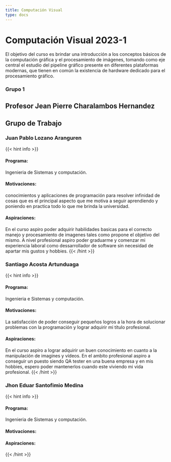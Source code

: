 ```yaml
---
title: Computación Visual
type: docs
---
```


# Computación Visual 2023-1

El objetivo del curso es brindar una introducción a los conceptos básicos de la computación gráfica y el procesamiento de imágenes, tomando como eje central el estudio del pipeline gráfico presente en diferentes plataformas modernas, que tienen en común la existencia de hardware dedicado para el procesamiento gráfico.

### Grupo 1
## Profesor Jean Pierre Charalambos Hernandez

## Grupo de Trabajo

### Juan Pablo Lozano Aranguren

{{< hint info >}}
#### Programa:
Ingenieria de Sistemas y computación.

#### Motivaciones:
conocimientos y aplicaciones de programación para resolver infinidad de cosas que es el principal aspecto que me motiva a seguir aprendiendo y poniendo en practica todo lo que me brinda la universidad.

#### Aspiraciones:
En el curso aspiro poder adquirir habilidades basicas para el correcto manejo y procesamiento de imagenes tales como propone el objetivo del mismo. A nivel profesional aspiro poder graduarme y comenzar mi experiencia laboral como dessarrollador de software sin necesidad de apartar mis gustos y hobbies.
{{< /hint >}}

### Santiago Acosta Artunduaga

{{< hint info >}}
#### Programa:
Ingenieria e Sistemas y computación.

#### Motivaciones: 
La satisfacción de poder conseguir pequeños logros a la hora de solucionar problemas con la programación y lograr adquirir mi título profesional.

#### Aspiraciones: 
En el curso aspiro a lograr adquirir un buen conocimiento en cuanto a la manipulación de imagines y vídeos. En el ambito profesional aspiro a conseguir un puesto siendo QA tester en una buena empresa y en mis hobbies, espero poder mantenerlos cuando este viviendo mi vida profesional.
{{< /hint >}}

### Jhon Eduar Santofimio Medina

{{< hint info >}}
#### Programa:
Ingenieria de Sistemas y computación.

#### Motivaciones:

#### Aspiraciones:
{{< /hint >}}

